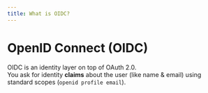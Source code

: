 ```yaml
---
title: What is OIDC?
---
```


# OpenID Connect (OIDC)

OIDC is an identity layer on top of OAuth 2.0.  
You ask for identity **claims** about the user (like name & email) using standard scopes (`openid profile email`).